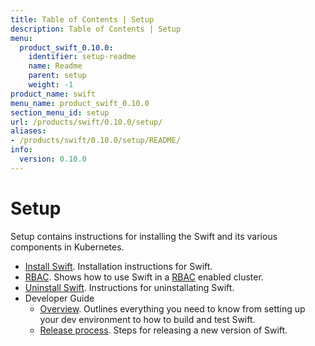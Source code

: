 ```yaml
---
title: Table of Contents | Setup
description: Table of Contents | Setup
menu:
  product_swift_0.10.0:
    identifier: setup-readme
    name: Readme
    parent: setup
    weight: -1
product_name: swift
menu_name: product_swift_0.10.0
section_menu_id: setup
url: /products/swift/0.10.0/setup/
aliases:
- /products/swift/0.10.0/setup/README/
info:
  version: 0.10.0
---
```


# Setup

Setup contains instructions for installing the Swift and its various components in Kubernetes.

- [Install Swift](/products/swift/0.10.0/setup/install). Installation instructions for Swift.
- [RBAC](/products/swift/0.10.0/setup/rbac). Shows how to use Swift in a [RBAC](https://kubernetes.io/docs/admin/authorization/rbac/) enabled cluster.
- [Uninstall Swift](/products/swift/0.10.0/setup/uninstall). Instructions for uninstallating Swift.
- Developer Guide
  - [Overview](/products/swift/0.10.0/setup/developer-guide/overview). Outlines everything you need to know from setting up your dev environment to how to build and test Swift.
  - [Release process](/products/swift/0.10.0/setup/developer-guide/release). Steps for releasing a new version of Swift.
